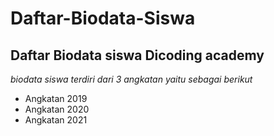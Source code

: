 Daftar-Biodata-Siswa
==
Daftar Biodata siswa Dicoding academy
--
*biodata siswa terdiri dari 3 angkatan yaitu sebagai berikut*

- Angkatan 2019
- Angkatan 2020
- Angkatan 2021

